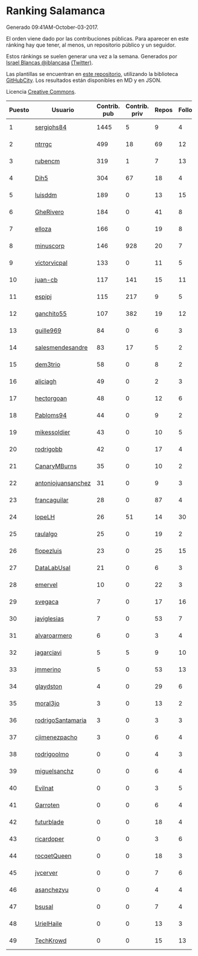 # Ranking Salamanca

Generado 09:41AM-October-03-2017.

El orden viene dado por las contribuciones públicas. Para aparecer en este ránking hay que tener, al menos, un repositorio público y un seguidor.

Estos ránkings se suelen generar una vez a la semana. Generados por [Israel Blancas @iblancasa](https://github.com/iblancasa/) [(Twitter)](https://twitter.com/iblancasa).

Las plantillas se encuentran en [este repositorio](https://github.com/iblancasa/GH-Spanish-Ranking), utilizando la biblioteca [GitHubCity](https://github.com/iblancasa/GitHubCity). Los resultados están disponibles en MD y en JSON.

Licencia [Creative Commons](https://creativecommons.org/licenses/by/4.0/).

| Puesto   |  Usuario  | Contrib. pub | Contrib. priv |Repos| Followers | Desde |  Avatar  |
|----------|-----------|--------------|---------------|-----|-----------|-------|----------|
|1|[sergiohs84](https://github.com/sergiohs84)|1445|5|9|4|2015-03-28|![sergiohs84](https://avatars1.githubusercontent.com/u/11694066)|
|2|[ntrrgc](https://github.com/ntrrgc)|499|18|69|12|2011-08-24|![ntrrgc](https://avatars0.githubusercontent.com/u/1002436)|
|3|[rubencm](https://github.com/rubencm)|319|1|7|13|2011-06-29|![rubencm](https://avatars1.githubusercontent.com/u/885208)|
|4|[Dih5](https://github.com/Dih5)|304|67|18|4|2015-04-22|![Dih5](https://avatars1.githubusercontent.com/u/12070738)|
|5|[luisddm](https://github.com/luisddm)|189|0|13|15|2012-12-06|![luisddm](https://avatars2.githubusercontent.com/u/2978951)|
|6|[GheRivero](https://github.com/GheRivero)|184|0|41|8|2010-04-17|![GheRivero](https://avatars2.githubusercontent.com/u/246245)|
|7|[elloza](https://github.com/elloza)|166|0|19|8|2015-02-24|![elloza](https://avatars1.githubusercontent.com/u/11179372)|
|8|[minuscorp](https://github.com/minuscorp)|146|928|20|7|2013-03-09|![minuscorp](https://avatars2.githubusercontent.com/u/3819883)|
|9|[victorvicpal](https://github.com/victorvicpal)|133|0|11|5|2014-12-02|![victorvicpal](https://avatars3.githubusercontent.com/u/10044742)|
|10|[juan-cb](https://github.com/juan-cb)|117|141|15|11|2012-12-01|![juan-cb](https://avatars0.githubusercontent.com/u/2938045)|
|11|[espipj](https://github.com/espipj)|115|217|9|5|2015-06-12|![espipj](https://avatars3.githubusercontent.com/u/12865914)|
|12|[ganchito55](https://github.com/ganchito55)|107|382|19|12|2013-06-17|![ganchito55](https://avatars1.githubusercontent.com/u/4716972)|
|13|[guille969](https://github.com/guille969)|84|0|6|3|2015-11-14|![guille969](https://avatars1.githubusercontent.com/u/15845488)|
|14|[salesmendesandre](https://github.com/salesmendesandre)|83|17|5|2|2016-04-03|![salesmendesandre](https://avatars2.githubusercontent.com/u/18242653)|
|15|[dem3trio](https://github.com/dem3trio)|58|0|8|2|2011-05-05|![dem3trio](https://avatars3.githubusercontent.com/u/770253)|
|16|[aliciagh](https://github.com/aliciagh)|49|0|2|3|2012-01-12|![aliciagh](https://avatars1.githubusercontent.com/u/1325629)|
|17|[hectorgoan](https://github.com/hectorgoan)|48|0|12|6|2013-08-12|![hectorgoan](https://avatars3.githubusercontent.com/u/5213294)|
|18|[Pabloms94](https://github.com/Pabloms94)|44|0|9|2|2016-02-11|![Pabloms94](https://avatars2.githubusercontent.com/u/17175704)|
|19|[mikessoldier](https://github.com/mikessoldier)|43|0|10|5|2013-10-23|![mikessoldier](https://avatars0.githubusercontent.com/u/5755381)|
|20|[rodrigobb](https://github.com/rodrigobb)|42|0|17|4|2012-04-12|![rodrigobb](https://avatars1.githubusercontent.com/u/1637465)|
|21|[CanaryMBurns](https://github.com/CanaryMBurns)|35|0|10|2|2015-11-07|![CanaryMBurns](https://avatars3.githubusercontent.com/u/15707911)|
|22|[antoniojuansanchez](https://github.com/antoniojuansanchez)|31|0|9|3|2013-10-01|![antoniojuansanchez](https://avatars3.githubusercontent.com/u/5586585)|
|23|[francaguilar](https://github.com/francaguilar)|28|0|87|4|2015-03-19|![francaguilar](https://avatars0.githubusercontent.com/u/11558278)|
|24|[lopeLH](https://github.com/lopeLH)|26|51|14|30|2014-04-29|![lopeLH](https://avatars2.githubusercontent.com/u/7440734)|
|25|[raulalgo](https://github.com/raulalgo)|25|0|19|2|2014-07-03|![raulalgo](https://avatars1.githubusercontent.com/u/8058228)|
|26|[flopezluis](https://github.com/flopezluis)|23|0|25|15|2010-11-01|![flopezluis](https://avatars3.githubusercontent.com/u/463135)|
|27|[DataLabUsal](https://github.com/DataLabUsal)|21|0|6|3|2016-05-18|![DataLabUsal](https://avatars3.githubusercontent.com/u/19425138)|
|28|[emervel](https://github.com/emervel)|10|0|22|3|2014-05-11|![emervel](https://avatars1.githubusercontent.com/u/7548274)|
|29|[svegaca](https://github.com/svegaca)|7|0|17|16|2010-02-03|![svegaca](https://avatars3.githubusercontent.com/u/196002)|
|30|[javiglesias](https://github.com/javiglesias)|7|0|53|7|2014-10-06|![javiglesias](https://avatars0.githubusercontent.com/u/9042602)|
|31|[alvaroarmero](https://github.com/alvaroarmero)|6|0|3|4|2016-01-22|![alvaroarmero](https://avatars2.githubusercontent.com/u/16842883)|
|32|[jagarciavi](https://github.com/jagarciavi)|5|5|9|10|2012-05-07|![jagarciavi](https://avatars3.githubusercontent.com/u/1713002)|
|33|[jmmerino](https://github.com/jmmerino)|5|0|53|13|2011-10-26|![jmmerino](https://avatars1.githubusercontent.com/u/1152640)|
|34|[glaydston](https://github.com/glaydston)|4|0|29|6|2012-08-11|![glaydston](https://avatars3.githubusercontent.com/u/2137309)|
|35|[moral3jo](https://github.com/moral3jo)|3|0|13|2|2010-12-15|![moral3jo](https://avatars2.githubusercontent.com/u/524380)|
|36|[rodrigoSantamaria](https://github.com/rodrigoSantamaria)|3|0|3|3|2012-04-02|![rodrigoSantamaria](https://avatars0.githubusercontent.com/u/1600691)|
|37|[cjimenezpacho](https://github.com/cjimenezpacho)|3|0|6|4|2012-09-26|![cjimenezpacho](https://avatars0.githubusercontent.com/u/2428271)|
|38|[rodrigoolmo](https://github.com/rodrigoolmo)|0|0|4|3|2011-04-09|![rodrigoolmo](https://avatars1.githubusercontent.com/u/719905)|
|39|[miguelsanchz](https://github.com/miguelsanchz)|0|0|6|4|2012-07-10|![miguelsanchz](https://avatars1.githubusercontent.com/u/1951141)|
|40|[Evilnat](https://github.com/Evilnat)|0|0|3|5|2011-01-12|![Evilnat](https://avatars2.githubusercontent.com/u/560108)|
|41|[Garroten](https://github.com/Garroten)|0|0|6|4|2008-05-04|![Garroten](https://avatars2.githubusercontent.com/u/9264)|
|42|[futurblade](https://github.com/futurblade)|0|0|18|4|2012-10-03|![futurblade](https://avatars0.githubusercontent.com/u/2479273)|
|43|[ricardoper](https://github.com/ricardoper)|0|0|3|6|2013-08-04|![ricardoper](https://avatars1.githubusercontent.com/u/5161172)|
|44|[rocqetQueen](https://github.com/rocqetQueen)|0|0|18|3|2013-10-17|![rocqetQueen](https://avatars2.githubusercontent.com/u/5708398)|
|45|[jvcerver](https://github.com/jvcerver)|0|0|7|6|2013-10-22|![jvcerver](https://avatars0.githubusercontent.com/u/5751143)|
|46|[asanchezyu](https://github.com/asanchezyu)|0|0|4|4|2014-05-13|![asanchezyu](https://avatars1.githubusercontent.com/u/7567924)|
|47|[bsusal](https://github.com/bsusal)|0|0|7|4|2014-02-26|![bsusal](https://avatars2.githubusercontent.com/u/6797598)|
|48|[UrielHaile](https://github.com/UrielHaile)|0|0|13|3|2014-10-09|![UrielHaile](https://avatars1.githubusercontent.com/u/9108886)|
|49|[TechKrowd](https://github.com/TechKrowd)|0|0|15|13|2015-10-10|![TechKrowd](https://avatars1.githubusercontent.com/u/15065592)|
